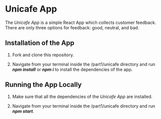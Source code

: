 # Unicafe App

The *Unicafe App* is a simple React App which collects customer feedback. There are only three options for feedback: good, neutral, and bad.


## Installation of the App

1. Fork and clone this repository.

2. Navigate from your terminal inside the /part1/unicafe directory and run ***npm install*** or ***npm i*** to install the dependencies of the app.


## Running the App Locally

1. Make sure that all the dependencies of the *Unicafe App* are installed.

2. Navigate from your terminal inside the /part1/unicafe directory and run ***npm start***.
